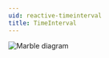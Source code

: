 ```yaml
---
uid: reactive-timeinterval
title: TimeInterval
---
```


![Marble diagram](~/images/reactive-timeinterval.svg)
